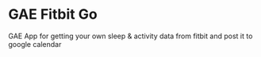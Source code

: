 # GAE Fitbit Go

GAE App for getting your own sleep & activity data from fitbit and post it to google calendar
